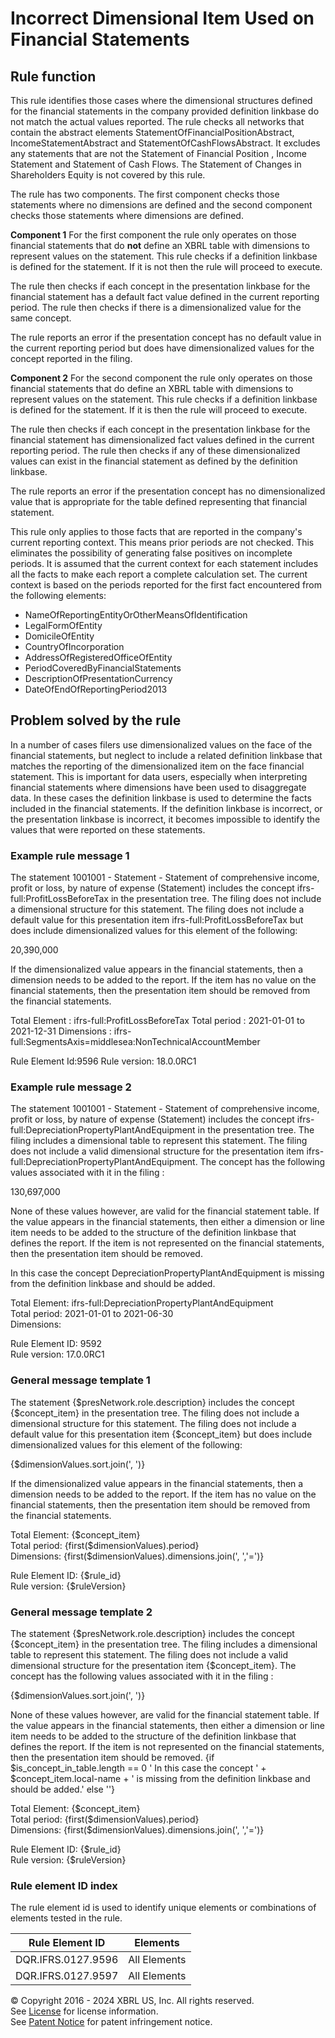 # Incorrect Dimensional Item Used on Financial Statements  
  
## Rule function
This rule identifies those cases where the dimensional structures defined for the financial statements in the company provided definition linkbase do not match the actual values reported. The rule checks all networks that contain the abstract elements StatementOfFinancialPositionAbstract, IncomeStatementAbstract and StatementOfCashFlowsAbstract. It excludes any statements that are not the Statement of Financial Position , Income Statement and Statement of Cash Flows. The Statement of Changes in Shareholders Equity is not covered by this rule.

The rule has two components.  The first component checks those statements where no dimensions are defined and the second component checks those statements where dimensions are defined.

**Component 1**
For the first component the rule only operates on those financial statements that do **__not__** define an XBRL table with dimensions to represent values on the statement. This rule checks if a definition linkbase is defined for the statement. If it is not then the rule will proceed to execute. 

The rule then checks if each concept in the presentation linkbase for the financial statement has a default fact value defined in the current reporting period. The rule then checks if there is a dimensionalized value for the same concept.

The rule reports an error if the presentation concept has no default value in the current reporting period but does have dimensionalized values for the concept reported in the filing.

**Component 2**
For the second component the rule only operates on those financial statements that do define an XBRL table with dimensions to represent values on the statement. This rule checks if a definition linkbase is defined for the statement. If it is then the rule will proceed to execute. 

The rule then checks if each concept in the presentation linkbase for the financial statement has  dimensionalized fact values defined in the current reporting period. The rule then checks if any of these dimensionalized values can exist in the financial statement as defined by the definition linkbase.

The rule reports an error if the presentation concept has no dimensionalized value that is appropriate for the table defined representing that financial statement.

This rule only applies to those facts that are reported in the company's current reporting context. This means prior periods are not checked. This eliminates the possibility of generating false positives on incomplete periods. It is assumed that the current context for each statement includes all the facts to make each report a complete calculation set. The current context is based on the periods reported for the first fact encountered from the following elements:

* NameOfReportingEntityOrOtherMeansOfIdentification
* LegalFormOfEntity
* DomicileOfEntity
* CountryOfIncorporation
* AddressOfRegisteredOfficeOfEntity
* PeriodCoveredByFinancialStatements
* DescriptionOfPresentationCurrency
* DateOfEndOfReportingPeriod2013

## Problem solved by the rule
In a number of cases filers use dimensionalized values on the face of the financial statements, but neglect to include a related definition linkbase that matches the reporting of the dimensionalized item on the face financial statement. This is important for data users, especially when interpreting financial statements where dimensions have been used to disaggregate data. In these cases the definition linkbase is used to determine the facts included in the financial statements. If the definition linkbase is incorrect, or the presentation linkbase is incorrect, it becomes impossible to identify the values that were reported on these statements.

### Example rule message 1
The statement 1001001 - Statement - Statement of comprehensive income, profit or loss, by nature of expense (Statement) includes the concept ifrs-full:ProfitLossBeforeTax in the presentation tree. The filing does not include a dimensional structure for this statement.  The filing  does not include a  default value for this presentation item ifrs-full:ProfitLossBeforeTax but does include dimensionalized values for this element of the following:

20,390,000

If the dimensionalized value appears in the financial statements, then a dimension needs to be added to the report. If the item has no value on the financial statements, then the presentation item should be removed from the financial statements.

Total Element : ifrs-full:ProfitLossBeforeTax
Total period : 2021-01-01 to 2021-12-31 
Dimensions : ifrs-full:SegmentsAxis=middlesea:NonTechnicalAccountMember

Rule Element Id:9596
Rule version: 18.0.0RC1

### Example rule message 2
The statement 1001001 - Statement - Statement of comprehensive income, profit or loss, by nature of expense (Statement)  includes the concept ifrs-full:DepreciationPropertyPlantAndEquipment in the presentation tree. The filing includes a dimensional table to represent this statement. The filing does not include a valid dimensional structure for the presentation item ifrs-full:DepreciationPropertyPlantAndEquipment. The concept has the following values associated with it in the filing :

130,697,000

None of these values however, are valid for the financial statement table. If the value appears in the financial statements, then either a dimension or line item needs to be added to the structure of the definition linkbase that defines the report. If the item is not represented on the financial statements, then the presentation item should be removed.

In this case the concept DepreciationPropertyPlantAndEquipment is missing from the definition linkbase and should be added.

Total Element: ifrs-full:DepreciationPropertyPlantAndEquipment  
Total period: 2021-01-01 to 2021-06-30  
Dimensions:  
  
Rule Element ID: 9592  
Rule version: 17.0.0RC1 

### General message template 1 
The statement {$presNetwork.role.description} includes the concept {$concept_item} in the presentation tree. The filing does not include a dimensional structure for this statement.  The filing  does not include a  default value for this presentation item {$concept_item} but does include dimensionalized values for this element of the following:

{$dimensionValues.sort.join(',   ')}

If the dimensionalized value appears in the financial statements, then a dimension needs to be added to the report. If the item has no value on the financial statements, then the presentation item should be removed from the financial statements.

Total Element: {$concept_item}  
Total period: {first($dimensionValues).period}   
Dimensions: {first($dimensionValues).dimensions.join(', ','=')}  
  
Rule Element ID: {$rule_id}  
Rule version: {$ruleVersion} 
  
### General message template 2
The statement {$presNetwork.role.description} includes the concept {$concept_item} in the presentation tree. The filing includes a dimensional table to represent  this statement.  The filing  does not include a valid dimensional structure for the presentation item {$concept_item}. The concept has the following values associated with it in the filing :

{$dimensionValues.sort.join(',   ')}

None of these values however, are valid for the financial statement table. If the value appears in the financial statements, then either a dimension or line item needs to be added to the structure of the definition linkbase that defines the report. If the item is not represented on the financial statements, then the presentation item should be removed.
{if $is_concept_in_table.length == 0 '
In this case the concept ' + $concept_item.local-name + ' is missing from the definition linkbase and should be added.' else ''}

Total Element: {$concept_item}  
Total period: {first($dimensionValues).period}   
Dimensions: {first($dimensionValues).dimensions.join(', ','=')}  
  
Rule Element ID: {$rule_id}  
Rule version: {$ruleVersion}

### Rule element ID index  
The rule element id is used to identify unique elements or combinations of elements tested in the rule.

|Rule Element ID|Elements|
|--- |--- |
|DQR.IFRS.0127.9596|All Elements|
|DQR.IFRS.0127.9597|All Elements|


© Copyright 2016 - 2024 XBRL US, Inc. All rights reserved.   
See [License](https://xbrl.us/dqc-license) for license information.  
See [Patent Notice](https://xbrl.us/dqc-patent) for patent infringement notice.  
